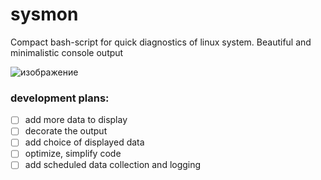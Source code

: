 # sysmon
Сompact bash-script for quick diagnostics of linux system. Beautiful and minimalistic console output

![изображение](https://github.com/user-attachments/assets/a46b5daf-9795-4833-a4fb-2a830917cea0)

### development plans:
- [ ] add more data to display
- [ ] decorate the output
- [ ] add choice of displayed data
- [ ] optimize, simplify code
- [ ] add scheduled data collection and logging
